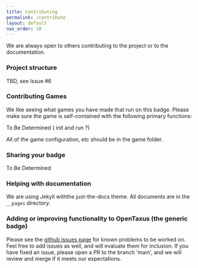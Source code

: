 ```yaml
---
title: Contributing
permalink: /contribute
layout: default
nav_order: 10
---
```


We are always open to others contributing to the project or to the
documentation.

### Project structure

TBD, see Issue #6

### Contributing Games

We like seeing what games you have made that run on this badge. Please make
sure the game is self-contained with the following primary functions:

To Be Determined ( init and run ?)

All of the game configuration, etc should be in the game folder.

### Sharing your badge

To Be Determined

### Helping with documentation

We are using Jekyll withthe just-the-docs theme. All documents are in the
`__pages` directory.

### Adding or improving functionality to OpenTaxus (the generic badge)

Please see the
[github issues page](https://github.com/securelyfitz/opentaxus/issues)
for known problems to be worked on. Feel free to add issues as well, and will
evaluate them for inclusion. If you have fixed an issue, please open a PR to
the branch 'main', and we will review and merge if it meets our expectations.
